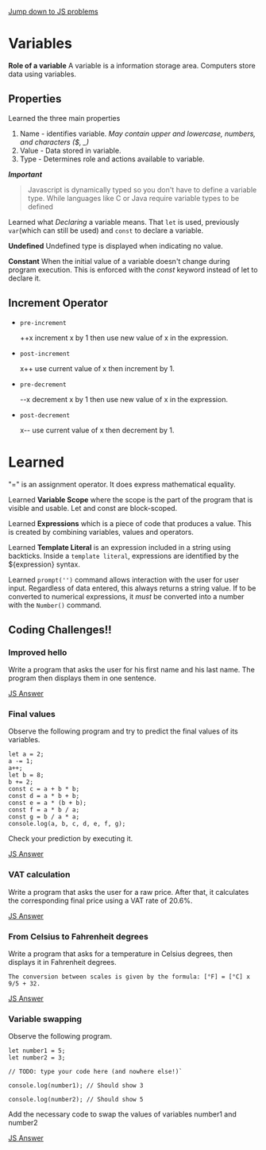 [Jump down to JS problems](#jump_down)

# Variables 

**Role of a variable**
  A variable is a information storage area. Computers store data using variables. 

## Properties
Learned the three main properties 
1. Name - identifies variable. *May contain upper and lowercase, numbers, and characters ($, _)* 
1. Value - Data stored in variable.
1. Type - Determines role and actions available to variable.

**_Important_**
> Javascript is dynamically typed so you don't have to define a variable type.
> While languages like C or Java require variable types to be defined

Learned what _Declaring_ a variable means. That `let` is used, previously `var`(which can still be used) and `const` to declare a variable.


**Undefined**
Undefined type is displayed when indicating no value. 

**Constant** 
When the initial value of a variable doesn't change during program execution. This is enforced with the *const* keyword instead of let to declare it.

## Increment Operator
* `pre-increment`

    ++x increment x by 1 then use new value of x in the expression.

* `post-increment`
 
    x++ use current value of x then increment by 1.

* `pre-decrement`

    --x decrement x by 1 then use new value of x in the expression.

* `post-decrement`

    x-- use current value of x then decrement by 1.


# Learned
 
"=" is an assignment operator. It does express mathematical equality. 

Learned **Variable Scope** where the scope is the part of the program that is visible and usable. Let and const are block-scoped.

Learned **Expressions** which is a piece of code that produces a value. This is created by combining variables, values and operators.

Learned **Template Literal** is an expression included in a string using backticks. Inside a `template literal`, expressions are identified by the ${expression} syntax. 

Learned `prompt('')` command allows interaction with the user for user input.
Regardless of data entered, this always returns a string value. If to be converted to numerical expressions, it _must_ be converted into a number with the `Number()` command.

## <a name="jump_down">Coding Challenges!!</a>

### Improved hello

Write a program that asks the user for his first name and his last name. The program then displays them in one sentence.

[JS Answer](https://github.com/DashlinS/JSWAY/blob/master/Chapter2_variableSyntax/JS/improvedHello.js)

### Final values

Observe the following program and try to predict the final values of its variables.

``` 
let a = 2;
a -= 1;
a++;
let b = 8;
b += 2;
const c = a + b * b;
const d = a * b + b;
const e = a * (b + b);
const f = a * b / a;
const g = b / a * a;
console.log(a, b, c, d, e, f, g);
```
Check your prediction by executing it.

[JS Answer](https://github.com/DashlinS/JSWAY/blob/master/Chapter2_variableSyntax/JS/finalValues.js)

### VAT calculation
Write a program that asks the user for a raw price. After that, it calculates the corresponding final price using a VAT rate of 20.6%.

[JS Answer](https://github.com/DashlinS/JSWAY/blob/master/Chapter2_variableSyntax/JS/VAT_Calc.js)

### From Celsius to Fahrenheit degrees
Write a program that asks for a temperature in Celsius degrees, then displays it in Fahrenheit degrees.

` The conversion between scales is given by the formula: [°F] = [°C] x 9/5 + 32. `

[JS Answer](https://github.com/DashlinS/JSWAY/blob/master/Chapter2_variableSyntax/JS/degreesChange.js)

### Variable swapping
Observe the following program.
```
let number1 = 5;
let number2 = 3;

// TODO: type your code here (and nowhere else!)`

console.log(number1); // Should show 3

console.log(number2); // Should show 5
```
Add the necessary code to swap the values of variables number1 and number2

[JS Answer](https://github.com/DashlinS/JSWAY/blob/master/Chapter2_variableSyntax/JS/variableSwap.js)
